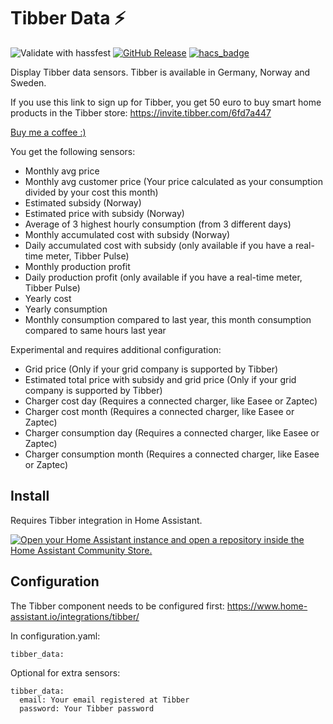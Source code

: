 # Tibber Data :zap: 
![Validate with hassfest](https://github.com/Danielhiversen/home_assistant_tibber_data/workflows/Validate%20with%20hassfest/badge.svg)
[![GitHub Release][releases-shield]][releases]
[![hacs_badge](https://img.shields.io/badge/HACS-Custom-orange.svg)](https://github.com/custom-components/hacs)

Display Tibber data sensors.
Tibber is available in Germany, Norway and Sweden.


If you use this link to sign up for Tibber, you get 50 euro to buy smart home products in the Tibber store: https://invite.tibber.com/6fd7a447

[Buy me a coffee :)](http://paypal.me/dahoiv)

You get the following sensors:
* Monthly avg price
* Monthly avg customer price (Your price calculated as your consumption divided by your cost this month)
* Estimated subsidy (Norway)
* Estimated price with subsidy (Norway)
* Average of 3 highest hourly consumption (from 3 different days)
* Monthly accumulated cost with subsidy (Norway)
* Daily accumulated cost with subsidy (only available if you have a real-time meter, Tibber Pulse)
* Monthly production profit
* Daily production profit (only available if you have a real-time meter, Tibber Pulse)
* Yearly cost
* Yearly consumption
* Monthly consumption compared to last year, this month consumption compared to same hours last year

Experimental and requires additional configuration:
* Grid price (Only if your grid company is supported by Tibber)
* Estimated total price with subsidy and grid price (Only if your grid company is supported by Tibber)
* Charger cost day (Requires a connected charger, like Easee or Zaptec)
* Charger cost month (Requires a connected charger, like Easee or Zaptec)
* Charger consumption day (Requires a connected charger, like Easee or Zaptec)
* Charger consumption month (Requires a connected charger, like Easee or Zaptec)



## Install
Requires Tibber integration in Home Assistant.

[![Open your Home Assistant instance and open a repository inside the Home Assistant Community Store.](https://my.home-assistant.io/badges/hacs_repository.svg)](https://my.home-assistant.io/redirect/hacs_repository/?owner=Danielhiversen&repository=home_assistant_tibber_data&category=integration)

## Configuration 

The Tibber component needs to be configured first: https://www.home-assistant.io/integrations/tibber/

In configuration.yaml:

```
tibber_data:
```


Optional for extra sensors:

```
tibber_data:
  email: Your email registered at Tibber
  password: Your Tibber password
```

[releases]: https://github.com/Danielhiversen/home_assistant_tibber_data/releases
[releases-shield]: https://img.shields.io/github/release/Danielhiversen/home_assistant_tibber_data.svg?style=popout
[downloads-total-shield]: https://img.shields.io/github/downloads/Danielhiversen/home_assistant_tibber_data/total
[hacs-shield]: https://img.shields.io/badge/HACS-Default-orange.svg
[hacs]: https://hacs.xyz/docs/default_repositories

